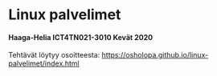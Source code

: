 # Linux palvelimet
#### Haaga-Helia  ICT4TN021-3010 Kevät 2020
Tehtävät löytyy osoitteesta:
https://osholopa.github.io/linux-palvelimet/index.html
